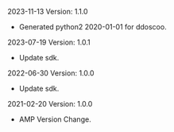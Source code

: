 2023-11-13 Version: 1.1.0
- Generated python2 2020-01-01 for ddoscoo.

2023-07-19 Version: 1.0.1
- Update sdk.

2022-06-30 Version: 1.0.0
- Update sdk.

2021-02-20 Version: 1.0.0
- AMP Version Change.

